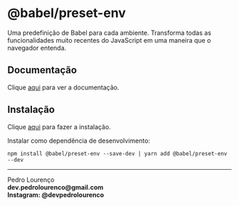 # @babel/preset-env

Uma predefinição de Babel para cada ambiente. Transforma todas as funcionalidades muito recentes do JavaScript em uma maneira que o navegador entenda.

## Documentação

Clique [aqui](https://github.com/babel/babel/tree/master/packages/babel-preset-env) para ver a documentação.

## Instalação

Clique [aqui](https://www.npmjs.com/package/@babel/preset-env) para fazer a instalação.

Instalar como dependência de desenvolvimento:

```
npm install @babel/preset-env --save-dev | yarn add @babel/preset-env --dev
```

<hr>
<stong>Pedro Lourenço</strong><br>
<Strong>dev.pedrolourenco@gmail.com</strong><br>
<Strong>Instagram: @devpedrolourenco</strong>
